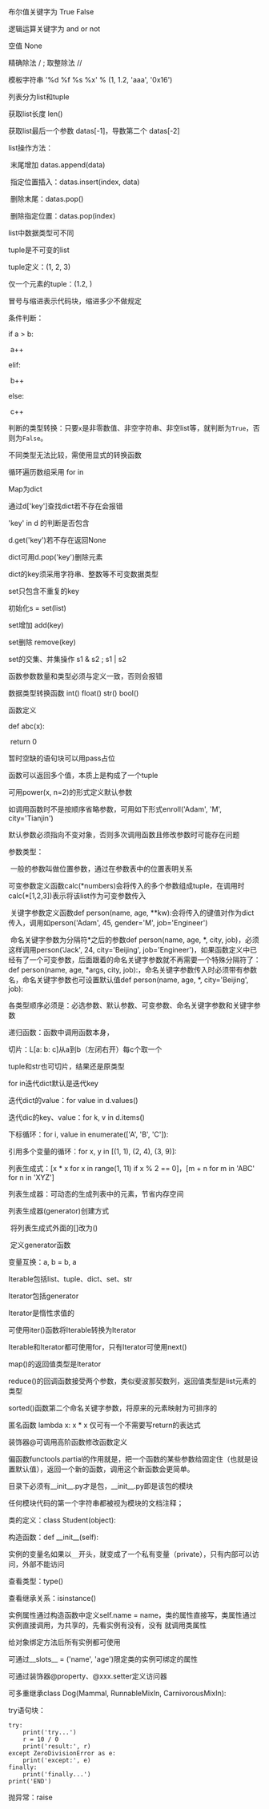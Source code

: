 布尔值关键字为 True False

逻辑运算关键字为 and or not

空值 None

精确除法 / ; 取整除法 //

模板字符串 '%d %f %s %x' % (1, 1.2, 'aaa', '0x16')

列表分为list和tuple

获取list长度 len()

获取list最后一个参数 datas[-1]，导数第二个 datas[-2]

list操作方法：

​	末尾增加 datas.append(data)

​	指定位置插入：datas.insert(index, data)

​	删除末尾：datas.pop()

​	删除指定位置：datas.pop(index)

list中数据类型可不同

tuple是不可变的list

tuple定义：(1, 2, 3)

仅一个元素的tuple：(1.2, )

冒号与缩进表示代码块，缩进多少不做规定

条件判断：

if a > b:

​	a++

elif:

​	b++

else:

​	c++

判断的类型转换：只要`x`是非零数值、非空字符串、非空list等，就判断为`True`，否则为`False`。

不同类型无法比较，需使用显式的转换函数

循环遍历数组采用 for in

Map为dict

通过d['key']查找dict若不存在会报错

'key' in d 的判断是否包含

d.get('key')若不存在返回None

dict可用d.pop('key')删除元素

dict的key须采用字符串、整数等不可变数据类型

set只包含不重复的key

初始化s = set(list)

set增加 add(key)

set删除 remove(key)

set的交集、并集操作 s1 & s2 ; s1 | s2

函数参数数量和类型必须与定义一致，否则会报错

数据类型转换函数 int() float() str() bool()

函数定义

def abc(x):

​	return 0

暂时空缺的语句块可以用pass占位

函数可以返回多个值，本质上是构成了一个tuple

可用power(x, n=2)的形式定义默认参数

如调用函数时不是按顺序省略参数，可用如下形式enroll('Adam', 'M', city='Tianjin')

默认参数必须指向不变对象，否则多次调用函数且修改参数时可能存在问题

参数类型：

​	一般的参数叫做位置参数，通过在参数表中的位置表明关系

​	可变参数定义函数calc(\*numbers)会将传入的多个参数组成tuple，在调用时calc(\*[1,2,3])表示将该list作为可变参数传入

​	关键字参数定义函数def person(name, age, **kw):会将传入的键值对作为dict传入，调用如person('Adam', 45, gender='M', job='Engineer')

​	命名关键字参数为分隔符\*之后的参数def person(name, age, \*, city, job)，必须这样调用person('Jack', 24, city='Beijing', job='Engineer')，如果函数定义中已经有了一个可变参数，后面跟着的命名关键字参数就不再需要一个特殊分隔符了：def person(name, age, \*args, city, job):，命名关键字参数传入时必须带有参数名，命名关键字参数也可设置默认值def person(name, age, *, city='Beijing', job):

各类型顺序必须是：必选参数、默认参数、可变参数、命名关键字参数和关键字参数

递归函数：函数中调用函数本身，

切片：L[a: b: c]从a到b（左闭右开）每c个取一个

tuple和str也可切片，结果还是原类型

for in迭代dict默认是迭代key

迭代dict的value：for value in d.values()

迭代dic的key、value：for k, v in d.items()

下标循环：for i, value in enumerate(['A', 'B', 'C']):

引用多个变量的循环：for x, y in [(1, 1), (2, 4), (3, 9)]:

列表生成式：[x * x for x in range(1, 11) if x % 2 == 0]，[m + n for m in 'ABC' for n in 'XYZ']

列表生成器：可动态的生成列表中的元素，节省内存空间

列表生成器(generator)创建方式

​	将列表生成式外面的[]改为()

​	定义generator函数

变量互换：a, b = b, a

Iterable包括list、tuple、dict、set、str

Iterator包括generator

Iterator是惰性求值的

可使用iter()函数将Iterable转换为Iterator

Iterable和Iterator都可使用for，只有Iterator可使用next()

map()的返回值类型是Iterator

reduce()的回调函数接受两个参数，类似斐波那契数列，返回值类型是list元素的类型

sorted()函数第二个命名关键字参数，将原来的元素映射为可排序的

匿名函数 lambda x: x * x 仅可有一个不需要写return的表达式

装饰器@可调用高阶函数修改函数定义

偏函数functools.partial的作用就是，把一个函数的某些参数给固定住（也就是设置默认值），返回一个新的函数，调用这个新函数会更简单。

目录下必须有\_\_init\_\_.py才是包，\_\_init\_\_.py即是该包的模块

任何模块代码的第一个字符串都被视为模块的文档注释；

类的定义：class Student(object):

构造函数：def \_\_init\_\_(self):

实例的变量名如果以`__`开头，就变成了一个私有变量（private），只有内部可以访问，外部不能访问

查看类型：type()

查看继承关系：isinstance()

实例属性通过构造函数中定义self.name = name，类的属性直接写，类属性通过实例直接调用，为共享的，先看实例有没有，没有 就调用类属性

给对象绑定方法后所有实例都可使用

可通过\_\_slots\_\_ = ('name', 'age')限定类的实例可绑定的属性

可通过装饰器@property、@xxx.setter定义访问器

可多重继承class Dog(Mammal, RunnableMixIn, CarnivorousMixIn):

try语句块：

```
try:
    print('try...')
    r = 10 / 0
    print('result:', r)
except ZeroDivisionError as e:
    print('except:', e)
finally:
    print('finally...')
print('END')
```

抛异常：raise